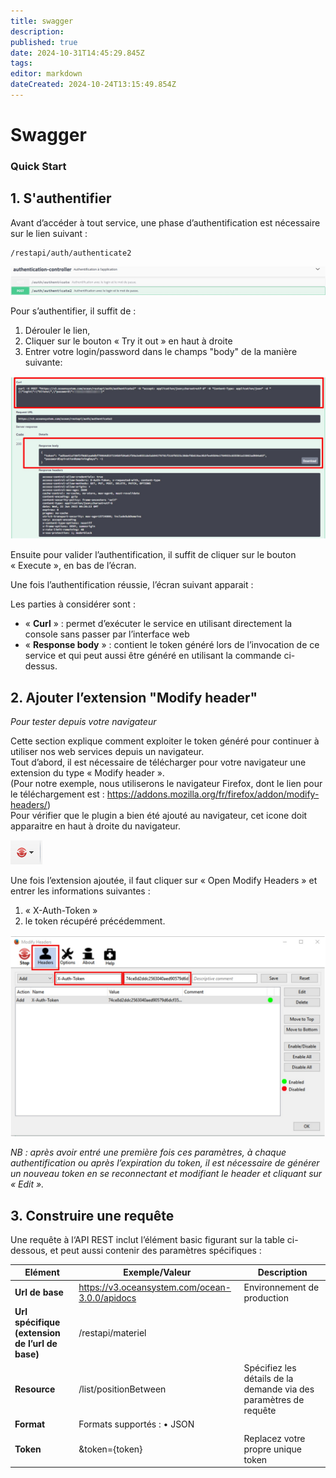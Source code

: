```yaml
---
title: swagger
description: 
published: true
date: 2024-10-31T14:45:29.845Z
tags: 
editor: markdown
dateCreated: 2024-10-24T13:15:49.854Z
---
```


# Swagger

### Quick Start

## 1\. S'authentifier

Avant d’accéder à tout service, une phase d’authentification est nécessaire sur le lien suivant :

```
/restapi/auth/authenticate2
```

![](authenticate2.jpg)

Pour s’authentifier, il suffit de :

1.  Dérouler le lien,
2.  Cliquer sur le bouton « Try it out » en haut à droite 
3.  Entrer votre login/password dans le champs "body" de la manière suivante:

![](authenticate2_2.jpg)

Ensuite pour valider l’authentification, il suffit de cliquer sur le bouton « Execute », en bas de l’écran.

Une fois l’authentification réussie, l’écran suivant apparait :

Les parties à considérer sont :

-   « **Curl** » : permet d’exécuter le service en utilisant directement la console sans passer par l’interface web
-   « **Response body** » : contient le token généré lors de l’invocation de ce service et qui peut aussi être généré en utilisant la commande ci-dessus.

## 2\. Ajouter l’extension "Modify header"

*Pour tester depuis votre navigateur*

Cette section explique comment exploiter le token généré pour continuer à utiliser nos web services depuis un navigateur.  
Tout d’abord, il est nécessaire de télécharger pour votre navigateur une extension du type « Modify header ».  
(Pour notre exemple, nous utiliserons le navigateur Firefox, dont le lien pour le téléchargement est : https://addons.mozilla.org/fr/firefox/addon/modify-headers/)  
Pour vérifier que le plugin a bien été ajouté au navigateur, cet icone doit apparaitre en haut à droite du navigateur.

![](quickStart-swagger-2-icon.png)

Une fois l’extension ajoutée, il faut cliquer sur « Open Modify Headers » et entrer les informations suivantes :

1.  « X-Auth-Token »
2.  le token récupéré précédemment.

![](quickStart-swagger-3-headers-notes.jpg)

*NB : après avoir entré une première fois ces paramètres, à chaque authentification ou après l’expiration du token, il est nécessaire de générer un nouveau token en se reconnectant et modifiant le header et cliquant sur « Edit ».*

## 3\. Construire une requête

Une requête à l‘API REST inclut l’élément basic figurant sur la table ci-dessous, et peut aussi contenir des paramètres spécifiques :

| Elément | Exemple/Valeur | Description |
| --- | --- | --- |
| **Url de base** | https://v3.oceansystem.com/ocean-3.0.0/apidocs | Environnement de production |
| **Url spécifique (extension de l’url de base)** | /restapi/materiel |  |
| **Resource** | /list/positionBetween | Spécifiez les détails de la demande via des paramètres de requête |
| **Format** | Formats supportés : • JSON |  |
| **Token** | &token={token} | Replacez votre propre unique token |

